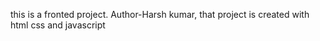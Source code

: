 this is a fronted project. Author-Harsh kumar, that project is created with html css and javascript

